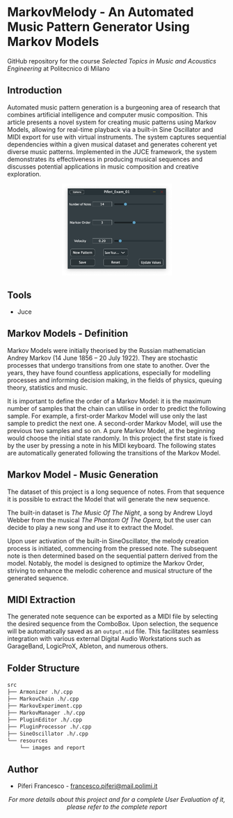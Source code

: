 # MarkovMelody - An Automated Music Pattern Generator Using Markov Models

GitHub repository for the course _Selected Topics in Music and Acoustics Engineering_ at Politecnico di Milano

## Introduction
Automated music pattern generation is a burgeoning area of research that combines artificial intelligence and computer music composition. This article presents a novel system for creating music patterns using Markov Models, allowing for real-time playback via a built-in Sine Oscillator and MIDI export for use with virtual instruments. The system captures sequential dependencies within a given musical dataset and generates coherent yet diverse music patterns. Implemented in the JUCE framework, the system demonstrates its effectiveness in producing musical sequences and discusses potential applications in music composition and creative exploration.

<p align="center">
  <img src="./resources/GUI.png" width="50%"/>
</p>

## Tools
- Juce


## Markov Models - Definition
Markov Models were initially theorised by the Russian mathematician Andrey Markov (14 June 1856 – 20 July 1922). They are stochastic processes that undergo transitions from one state to another. Over the years, they have found countless applications, especially for modelling processes and informing decision making, in the fields of physics, queuing theory, statistics and music.

It is important to define the order of a Markov Model: it is the maximum number of samples that the chain can utilise in order to predict the following sample. For example, a first-order Markov Model will use only the last sample to predict the next one. A second-order Markov Model, will use the previous two samples and so on. A pure Markov Model, at the beginning would choose the initial state randomly. In this project the first state is fixed by the user by pressing a note in his MIDI keyboard. The following states are automatically generated following the transitions of the Markov Model.

## Markov Model - Music Generation
The dataset of this project is a long sequence of notes. From that sequence it is possible to extract the Model that will generate the new sequence.

The built-in dataset is _The Music Of The Night_, a song by Andrew Lloyd Webber from the musical _The Phantom Of The Opera_, but the user can decide to play a new song and use it to extract the Model.

Upon user activation of the built-in SineOscillator, the melody creation process is initiated, commencing from the pressed note. The subsequent note is then determined based on the sequential pattern derived from the model. Notably, the model is designed to optimize the Markov Order, striving to enhance the melodic coherence and musical structure of the generated sequence.


## MIDI Extraction
The generated note sequence can be exported as a MIDI file by selecting the desired sequence from the ComboBox. Upon selection, the sequence will be automatically saved as an `output.mid` file. This facilitates seamless integration with various external Digital Audio Workstations such as GarageBand, LogicProX, Ableton, and numerous others.

## Folder Structure
    src
    ├── Armonizer .h/.cpp
    ├── MarkovChain .h/.cpp
    ├── MarkovExperiment.cpp
    ├── MarkovManager .h/.cpp
    ├── PluginEditor .h/.cpp
    ├── PluginProcessor .h/.cpp
    ├── SineOscillator .h/.cpp
    └── resources
        └── images and report

## Author
* Piferi Francesco - francesco.piferi@mail.polimi.it
  
<p align="center">
  <i>For more details about this project and for a complete User Evaluation of it, please refer to the complete report</i>
</p>
